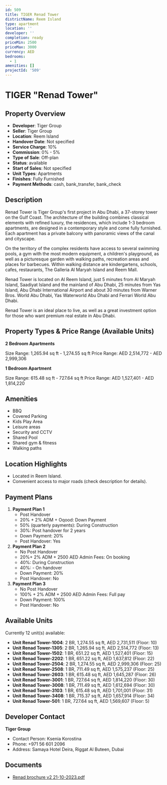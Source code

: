 ```yaml
---
id: 509
title: TIGER Renad Tower
districtName: Reem Island
type: apartment
location: ''
developer: ''
completion: ready
priceMin: 2500
priceMax: 3000
currency: AED
bedrooms:
  - 1
amenities: []
projectId: '509'
---
```


# TIGER "Renad Tower"

## Property Overview
- **Developer**: Tiger Group
- **Seller**: Tiger Group
- **Location**: Reem Island
- **Handover Date**: Not specified
- **Service Charge**: 10%
- **Commission**: 0% - 5%
- **Type of Sale**: Off-plan
- **Status**: available
- **Start of Sales**: Not specified
- **Unit Types**: Apartments
- **Finishes**: Fully Furnished
- **Payment Methods**: cash, bank_transfer, bank_check

## Description
Renad Tower is Tiger Group's first project in Abu Dhabi, a 37-storey tower on the Gulf Coast. The architecture of the building combines classical elements with refined luxury, the residences, which include 1-3 bedroom apartments, are designed in a contemporary style and come fully furnished. Each apartment has a private balcony with panoramic views of the canal and cityscape. 

 On the territory of the complex residents have access to several swimming pools, a gym with the most modern equipment, a children's playground, as well as a picturesque garden with walking paths, recreation areas and places for barbecues. Within walking distance are kindergartens, schools, cafes, restaurants, The Galleria Al Maryah Island and Reem Mall. 

 Renad Tower is located on Al Reem Island, just 5 minutes from Al Maryah Island, Saadiyat Island and the mainland of Abu Dhabi, 25 minutes from Yas Island, Abu Dhabi International Airport and about 30 minutes from Warner Bros. World Abu Dhabi, Yas Waterworld Abu Dhabi and Ferrari World Abu Dhabi. 

 Renad Tower is an ideal place to live, as well as a great investment option for those who want premium real estate in Abu Dhabi.

## Property Types & Price Range (Available Units)
**2 Bedroom Apartments**

Size Range: 1,265.94 sq ft - 1,274.55 sq ft
Price Range: AED 2,514,772 - AED 2,999,306

**1 Bedroom Apartment**

Size Range: 615.48 sq ft - 727.64 sq ft
Price Range: AED 1,527,401 - AED 1,814,220

## Amenities
- BBQ
- Covered Parking
- Kids Play Area
- Leisure areas
- Security and CCTV
- Shared Pool
- Shared gym & fitness
- Walking paths

## Location Highlights
- Located in Reem Island.
- Convenient access to major roads (check description for details).

## Payment Plans
1. **Payment Plan 1**
   - Post Handover
   - 20% + 2% ADM + Oqood: Down Payment
   - 50% (quarterly payments): During Construction
   - 30%: Post handover for 2 years
   - Down Payment: 20%
   - Post Handover: Yes
2. **Payment Plan 2**
   - No Post Handover
   - 20%+ 2% ADM + 2500 AED Admin Fees: On booking
   - 40%: During Construction
   - 40%: - On handover
   - Down Payment: 20%
   - Post Handover: No
3. **Payment Plan 3**
   - No Post Handover
   - 100% + 2% ADM + 2500 AED Admin Fees: Full pay
   - Down Payment: 100%
   - Post Handover: No

## Available Units
Currently 12 unit(s) available:
- **Unit Renad Tower-1004**: 2 BR, 1,274.55 sq ft, AED 2,731,511 (Floor: 10)
- **Unit Renad Tower-1305**: 2 BR, 1,265.94 sq ft, AED 2,514,772 (Floor: 13)
- **Unit Renad Tower-1502**: 1 BR, 651.22 sq ft, AED 1,527,401 (Floor: 15)
- **Unit Renad Tower-2202**: 1 BR, 651.22 sq ft, AED 1,637,812 (Floor: 22)
- **Unit Renad Tower-2504**: 2 BR, 1,274.55 sq ft, AED 2,999,306 (Floor: 25)
- **Unit Renad Tower-2508**: 1 BR, 711.49 sq ft, AED 1,575,237 (Floor: 25)
- **Unit Renad Tower-2603**: 1 BR, 615.48 sq ft, AED 1,645,287 (Floor: 26)
- **Unit Renad Tower-3001**: 1 BR, 727.64 sq ft, AED 1,814,220 (Floor: 30)
- **Unit Renad Tower-3008**: 1 BR, 711.49 sq ft, AED 1,612,694 (Floor: 30)
- **Unit Renad Tower-3103**: 1 BR, 615.48 sq ft, AED 1,701,001 (Floor: 31)
- **Unit Renad Tower-3408**: 1 BR, 715.37 sq ft, AED 1,657,914 (Floor: 34)
- **Unit Renad Tower-501**: 1 BR, 727.64 sq ft, AED 1,569,607 (Floor: 5)

## Developer Contact
**Tiger Group**
- Contact Person: Ksenia Korostina
- Phone: +971 56 601 2096
- Address: Samaya Hotel Deira, Riggat Al Buteen, Dubai

## Documents
- [Renad brochure v2 21-10-2023.pdf](https://cdn.geniemap.net/2023/10/27/WclfiI8iekvJFQjSbo4yEIZ8wvIJfu59ooPAKIqJ.pdf)

